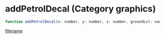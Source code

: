 # addPetrolDecal (Category graphics)

```js
function addPetrolDecal(x: number, y: number, z: number, groundLvl: number, width: number, transparency: number): number
```

[filename](addPetrolDecal_m.md ':include')